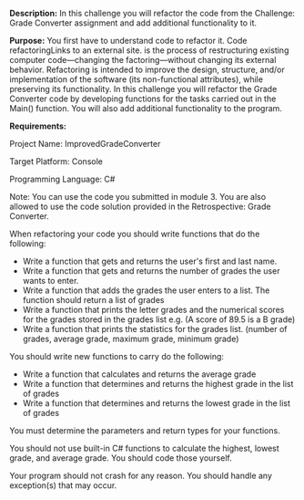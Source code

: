 **Description:** In this challenge you will refactor the code from the Challenge: Grade Converter assignment and add additional functionality to it.

**Purpose:** You first have to understand code to refactor it.  Code refactoringLinks to an external site. is the process of restructuring existing computer code—changing the factoring—without changing its external behavior. Refactoring is intended to improve the design, structure, and/or implementation of the software (its non-functional attributes), while preserving its functionality. In this challenge you will refactor the Grade Converter code by developing functions for the tasks carried out in the Main() function.  You will also add additional functionality to the program.


**Requirements:**

Project Name: ImprovedGradeConverter

Target Platform: Console

Programming Language: C#

Note: You can use the code you submitted in module 3. You are also allowed to use the code solution provided in the Retrospective: Grade Converter. 

When refactoring your code you should write functions that do the following:

- Write a function that gets and returns the user's first and last name.
- Write a function that gets and returns the number of grades the user wants to enter.
- Write a function that adds the grades the user enters to a list. The function should return a list of grades
- Write a function that prints the letter grades and the numerical scores for the grades stored in the grades list e.g. (A score of  89.5 is a B grade)
- Write a function that prints the statistics for the grades list. (number of grades, average grade, maximum grade, minimum grade)

You should write new functions to carry do the following:

- Write a function that calculates and returns the average grade
- Write a function that determines and returns the highest grade in the list of grades
- Write a function that determines and returns the lowest grade in the list of grades



You must determine the parameters and return types for your functions.

You should not use built-in C# functions to calculate the highest, lowest grade, and average grade. You should code those yourself.

Your program should not crash for any reason. You should handle any exception(s) that may occur.
